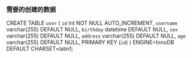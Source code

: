 ### 需要的创建的数据

CREATE TABLE `user` (
`id` int NOT NULL AUTO_INCREMENT,
`username` varchar(255) DEFAULT NULL,
`birthday` datetime DEFAULT NULL,
`sex` varchar(255) DEFAULT NULL,
`address` varchar(255) DEFAULT NULL,
`age` varchar(255) DEFAULT NULL, PRIMARY KEY (`id`)
) ENGINE=InnoDB DEFAULT CHARSET=latin1;